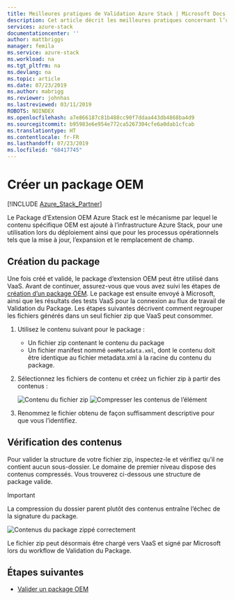 ```yaml
---
title: Meilleures pratiques de Validation Azure Stack | Microsoft Docs
description: Cet article décrit les meilleures pratiques concernant l’utilisation de la Validation en tant que Service.
services: azure-stack
documentationcenter: ''
author: mattbriggs
manager: femila
ms.service: azure-stack
ms.workload: na
ms.tgt_pltfrm: na
ms.devlang: na
ms.topic: article
ms.date: 07/23/2019
ms.author: mabrigg
ms.reviewer: johnhas
ms.lastreviewed: 03/11/2019
ROBOTS: NOINDEX
ms.openlocfilehash: a7e866187c81b488cc90f7ddaa443db4868ba4d9
ms.sourcegitcommit: b95983e6e954e772ca5267304cfe6a0dab1cfcab
ms.translationtype: HT
ms.contentlocale: fr-FR
ms.lasthandoff: 07/23/2019
ms.locfileid: "68417745"
---
```

# <a name="create-an-oem-package"></a>Créer un package OEM

[!INCLUDE [Azure_Stack_Partner](./includes/azure-stack-partner-appliesto.md)]

Le Package d’Extension OEM Azure Stack est le mécanisme par lequel le contenu spécifique OEM est ajouté à l’infrastructure Azure Stack, pour une utilisation lors du déploiement ainsi que pour les processus opérationnels tels que la mise à jour, l’expansion et le remplacement de champ.

## <a name="creating-the-package"></a>Création du package

Une fois créé et validé, le package d’extension OEM peut être utilisé dans VaaS.  Avant de continuer, assurez-vous que vous avez suivi les étapes de [création d’un package OEM](https://microsoft.sharepoint.com/:w:/r/teams/cloudsolutions/Sacramento/_layouts/15/Doc.aspx?sourcedoc=%7BD7406069-7661-419C-B3B1-B6A727AB3972%7D&file=Azure%20Stack%20OEM%20Extension%20Package.docx&action=default&mobileredirect=true). Le package est ensuite envoyé à Microsoft, ainsi que les résultats des tests VaaS pour la connexion au flux de travail de Validation du Package. Les étapes suivantes décrivent comment regrouper les fichiers générés dans un seul fichier zip que VaaS peut consommer.

1. Utilisez le contenu suivant pour le package :
    - Un fichier zip contenant le contenu du package
    - Un fichier manifest nommé `oemMetadata.xml`, dont le contenu doit être identique au fichier metadata.xml à la racine du contenu du package.

2. Sélectionnez les fichiers de contenu et créez un fichier zip à partir des contenus :

    ![Contenu du fichier zip](media/vaas-create-oem-package-1.png) ![Compresser les contenus de l’élément](media/vaas-create-oem-package-2.png)

3. Renommez le fichier obtenu de façon suffisamment descriptive pour que vous l’identifiez.

## <a name="verifying-the-contents"></a>Vérification des contenus

Pour valider la structure de votre fichier zip, inspectez-le et vérifiez qu’il ne contient aucun sous-dossier. Le domaine de premier niveau dispose des contenus compressés. Vous trouverez ci-dessous une structure de package valide.
> [!IMPORTANT]
> La compression du dossier parent plutôt des contenus entraîne l’échec de la signature du package.

![Contenus du package zippé correctement](media/vaas-create-oem-package-3.png)

Le fichier zip peut désormais être chargé vers VaaS et signé par Microsoft lors du workflow de Validation du Package.

## <a name="next-steps"></a>Étapes suivantes

- [Valider un package OEM](azure-stack-vaas-validate-oem-package.md)
